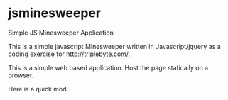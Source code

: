 # jsminesweeper
Simple JS Minesweeper Application

This is a simple javascript Minesweeper written in Javascript/jquery as a coding
exercise for http://triplebyte.com/.

This is a simple web based application.  Host the page statically on a browser.

Here is a quick mod.
